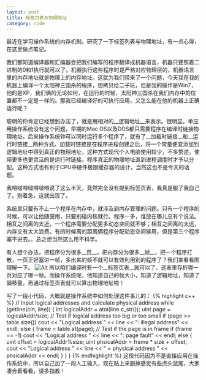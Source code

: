 ```yaml
---
layout: post
title: 标签页表与物理地址
category: code
---
```

最近在学习操作系统的内存机制，研究了一下标签列表与物理地址，有一点心得，在这里做点笔记。

我们都知道编译器和汇编器会把我们编写的程序翻译成机器语言，机器只要照着二进制的0和1执行就可以了。机器执行这些程序时是严格对应物理层的，机器语言里的内存地址就是物理上的内存地址。这就为我们带来了一个问题，今天我在我的机器上编译一个太阳神三国杀的程序，想拷贝给二子玩，但是我的操作是Win7，他的是XP，我们俩的无论如何，在运行的时候，太阳神三国杀在我们内存中的位置都不一定是一样的。那我已经编译好的可执行应用，又怎么能在他的机器上正确运行呢？

聪明的你肯定已经想到办法了，就是用相对的__逻辑地址__来表示。很明显，单应用操作系统没有这个问题，早期的Mac OS以及DOS都只需要程序在编译时链接物理地址。后来操作系统钟可以同时运行多个程序了，就有了__加载时链接__和__运行时链接__两种方式。加载时链接是在程序进程创建之后，将一个常量便宜添加到逻辑地址中得到真正的物理地址，这种方式现代个人电脑使用较少，不多赘述。使用更多也更灵活的是运行时链接。程序真正的物理地址直到进程调度时才予以分配。这种方式也有利于CPU中硬件极限缓存器的设计，当然这也不是今天的话题。

我嘚啵嘚啵嘚啵嘚说了这么半天，竟然完全没有提到标签页表，我真是服了我自己了。别着急，这就出现了。

系统里只要有不止一个程序在内存中，就涉及到内存管理的问题。只有一个程序的时候，可以让他随便用，只要别碰内核就行。程序一多，谁放在哪儿总有个说法。相互之间离的太近，一个程序需要分配更多动态空间就不够；相互之间离的太远，内存又有太大浪费。有的时候离的距离俩程序分配动态空间够用，但是第三个程序塞不进去。。总之想当然这么用不科学。

有人想个办法，把程序分为很多__页__，把内存分为很多__帧__，把一个程序打散，一页正好塞进一帧，多出来的帧不就可以有效利用别的程序了？我们来看看图理解一下。
![Alt](http://upload.wikimedia.org/wikipedia/commons/thumb/3/32/Virtual_address_space_and_physical_address_space_relationship.svg/300px-Virtual_address_space_and_physical_address_space_relationship.svg.png)
所以咱们编译时有一个__标签页表__就可以了。这表里存折哪一页对应了哪一帧。而操作系统呢，他知道自己的帧大小，知道了逻辑地址，知道了偏移量，再通过标签页表就可以算出物理地址啦！

写了一段小代码，大概就是操作系统中如何处理这件事儿的：
{% highlight c++ %}
  // Input logical addresses and calculate physical address
  while (getline(cin, line))
  {
    int logicalAddr = atoi(line.c_str());
    uint page = logicalAddr/size;
    // Test if logical address too big or too small
    if (page >= table.size())
      cout << "Logical address " << line <<
        ": illegal address" << endl;
    else
    {
      frame = table.at(page);
      // Test if the page is in frame
      if (frame == -1)
        cout << "Logical address " << line <<
          ": page fault" << endl;
      else
      {
        uint offset = logicalAddr%size;
        uint phsicalAddr = frame * size + offset;
        cout << "Logical address " << line <<
          " = physical address " << phsicalAddr << endl;
      }
    }
  }
{% endhighlight %}
这段代码因为不是直接应用在操作系统中，所以自己加了一段人工输入，现在贴上来删掉感觉有些虎头鼠尾，大家凑合着看看，请多指教！